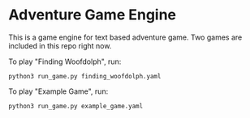 # Adventure Game Engine

This is a game engine for text based adventure game. 
Two games are included in this repo right now. 

To play "Finding Woofdolph", run:
```
python3 run_game.py finding_woofdolph.yaml
```

To play "Example Game", run:

```
python3 run_game.py example_game.yaml
```
